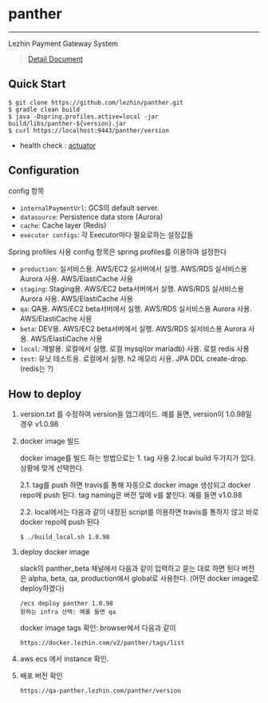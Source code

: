 # panther
---
Lezhin Payment Gateway System

> [Detail Document](https://wiki.lezhin.com/display/BIZDEV/Panther)

## Quick Start
```console
$ git clone https://github.com/lezhin/panther.git
$ gradle clean build
$ java -Dspring.profiles.active=local -jar build/libs/panther-${version}.jar 
$ curl https://localhost:9443/panther/version
```
* health check : [actuator](http://docs.spring.io/spring-boot/docs/current/reference/htmlsingle/#production-ready)

## Configuration

config 항목
* `internalPaymentUrl`: GCS의 default server.
* `datasource`: Persistence data store (Aurora)
* `cache`: Cache layer (Redis)
* `executor configs`: 각 Executor마다 필요로하는 설정값들

Spring profiles 사용
config 항목은 spring profiles를 이용하여 설정한다

* `production`: 실서비스용. AWS/EC2 실서버에서 실행. AWS/RDS 실서비스용 Aurora 사용. AWS/ElastiCache 사용
* `staging`: Staging용. AWS/EC2 beta서버에서 실행. AWS/RDS 실서비스용 Aurora 사용. AWS/ElastiCache 사용
* `qa`: QA용. AWS/EC2 beta서버에서 실행. AWS/RDS 실서비스용 Aurora 사용. AWS/ElastiCache 사용
* `beta`: DEV용. AWS/EC2 beta서버에서 실행. AWS/RDS 실서비스용 Aurora 사용. AWS/ElastiCache 사용
* `local`: 개발용. 로컬에서 실행. 로컬 mysql(or mariadb) 사용. 로컬 redis 사용
* `test`: 유닛 테스트용. 로컬에서 실행. h2 메모리 사용. JPA DDL create-drop. (redis는 ?)

## How to deploy


1. version.txt 를 수정하여 version을 업그레이드. 
예를 들면, version이 1.0.98일 경우 v1.0.98
2. docker image 빌드

    docker image를 빌드 하는 방법으로는 1. tag 사용 2.local build 두가지가 있다. 상황에 맞게 선택한다. 

    2.1. tag를 push 하면 travis를 통해 자동으로 docker image 생성되고 docker repo에 push 된다.
    tag naming은 버전 앞에 v를 붙인다. 예를 들면 v1.0.98 
    
    2.2. local에서는 다음과 같이 내장된 script를 이용하면 travis를 통하지 않고 바로 docker repo에 push 된다
    ```
    $ ./build_local.sh 1.0.98
    
    ```
3. deploy docker image
    
    slack의 panther_beta 채널에서 다음과 같이 입력하고 묻는 대로 하면 된다
    버전은 alpha, beta, qa, production에서 global로 사용한다. (어떤 docker image로 deploy하겠다)
    ```
    /ecs deploy panther 1.0.98
    원하는 infra 선택: 예를 들면 qa
    ```
    
    docker image tags 확인: browser에서 다음과 같이
    ```
    https://docker.lezhin.com/v2/panther/tags/list
    ```
4. aws ecs 에서 instance 확인.
5. 배포 버전 확인
    ```
    https://qa-panther.lezhin.com/panther/version

    ```

